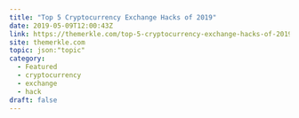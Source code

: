 ```yaml
---
title: "Top 5 Cryptocurrency Exchange Hacks of 2019"
date: 2019-05-09T12:00:43Z
link: https://themerkle.com/top-5-cryptocurrency-exchange-hacks-of-2019/?utm_medium=RSS&utm_source=hune
site: themerkle.com
topic: json:"topic"
category:
  - Featured
  - cryptocurrency
  - exchange
  - hack
draft: false
---
```

